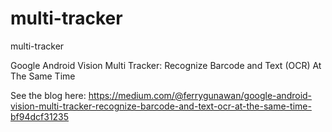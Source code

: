# multi-tracker
multi-tracker

Google Android Vision Multi Tracker: Recognize Barcode and Text (OCR) At The Same Time

See the blog here:
https://medium.com/@ferrygunawan/google-android-vision-multi-tracker-recognize-barcode-and-text-ocr-at-the-same-time-bf94dcf31235
